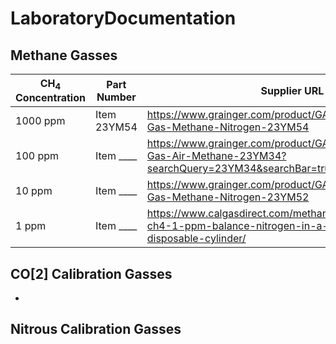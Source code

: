 # LaboratoryDocumentation

## Methane Gasses
| CH<sub>4</sub> Concentration| Part Number | Supplier URL |
| ----------- | ----------- |----------- |
| 1000 ppm | Item 23YM54| https://www.grainger.com/product/GASCO-Calibration-Gas-Methane-Nitrogen-23YM54|
| 100 ppm | Item ____ | https://www.grainger.com/product/GASCO-Calibration-Gas-Air-Methane-23YM34?searchQuery=23YM34&searchBar=true&tier=Not+Applicable|
| 10 ppm | Item ____ | https://www.grainger.com/product/GASCO-Calibration-Gas-Methane-Nitrogen-23YM52|
| 1 ppm | Item ____ | https://www.calgasdirect.com/methane-calibration-gas-ch4-1-ppm-balance-nitrogen-in-a-34-liter-steel-disposable-cylinder/|

## CO[2] Calibration Gasses
* 

## Nitrous Calibration Gasses
